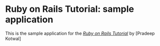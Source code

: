 # Ruby on Rails Tutorial: sample application

This is the sample application for
the [*Ruby on Rails Tutorial*](http://railstutorial.org/)
by [Pradeep Kotwal]